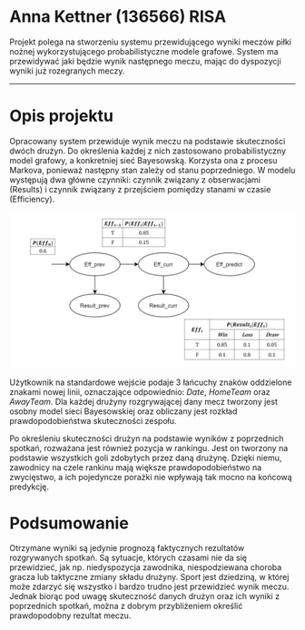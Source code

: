 # Anna Kettner (136566) RISA

Projekt polega na stworzeniu systemu przewidującego wyniki meczów piłki nożnej wykorzystującego probabilistyczne modele grafowe. System ma przewidywać jaki będzie wynik następnego meczu, mając do dyspozycji wyniki już rozegranych meczy.

---

# Opis projektu

Opracowany system przewiduje wynik meczu na podstawie skuteczności dwóch drużyn. Do określenia każdej z nich zastosowano probabilistyczny model grafowy, a konkretniej sieć Bayesowską. Korzysta ona z procesu Markova, ponieważ następny stan zależy od stanu poprzedniego. W modelu występują dwa główne czynniki: czynnik związany z obserwacjami (Results) i czynnik związany z przejściem pomiędzy stanami w czasie (Efficiency).

![Graph1](model.png)

Użytkownik na standardowe wejście podaje 3 łańcuchy znaków oddzielone znakami nowej linii, oznaczające odpowiednio: *Date*, *HomeTeam* oraz *AwayTeam*. Dla każdej drużyny rozgrywającej dany mecz tworzony jest osobny model sieci Bayesowskiej oraz obliczany jest rozkład prawdopodobieństwa skuteczności zespołu.

Po określeniu skuteczności drużyn na podstawie wyników z poprzednich spotkań, rozważana jest również pozycja w rankingu. Jest on tworzony na podstawie wszystkich goli zdobytych przez daną drużynę. Dzięki niemu, zawodnicy na czele rankinu mają większe prawdopodobieństwo na zwycięstwo, a ich pojedyncze porażki nie wpływają tak mocno na końcową predykcję. 


# Podsumowanie

Otrzymane wyniki są jedynie prognozą faktycznych rezultatów rozgrywanych spotkań. Są sytuacje, których czasami nie da się przewidzieć, jak np. niedyspozycja zawodnika, niespodziewana choroba gracza lub taktyczne zmiany składu drużyny. Sport jest dziedziną, w której może zdarzyć się wszystko i bardzo trudno jest przewidzieć wynik meczu. Jednak biorąc pod uwagę skuteczność danych drużyn oraz ich wyniki z poprzednich spotkań, można z dobrym przybliżeniem określić prawdopodobny rezultat meczu.
